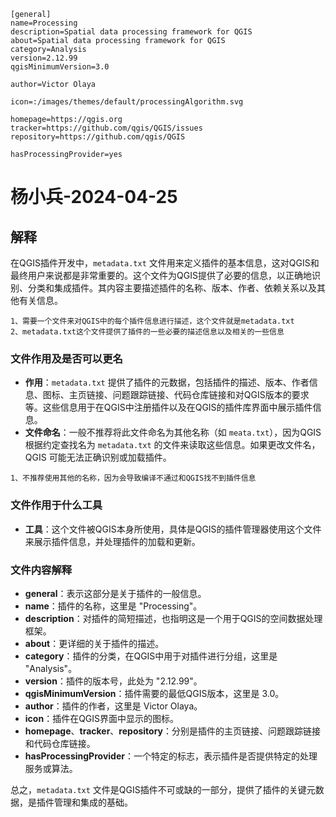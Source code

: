 ```
[general]
name=Processing
description=Spatial data processing framework for QGIS
about=Spatial data processing framework for QGIS
category=Analysis
version=2.12.99
qgisMinimumVersion=3.0

author=Victor Olaya

icon=:/images/themes/default/processingAlgorithm.svg

homepage=https://qgis.org
tracker=https://github.com/qgis/QGIS/issues
repository=https://github.com/qgis/QGIS

hasProcessingProvider=yes
```
# 杨小兵-2024-04-25
## 解释
在QGIS插件开发中，`metadata.txt` 文件用来定义插件的基本信息，这对QGIS和最终用户来说都是非常重要的。这个文件为QGIS提供了必要的信息，以正确地识别、分类和集成插件。其内容主要描述插件的名称、版本、作者、依赖关系以及其他有关信息。
```
1、需要一个文件来对QGIS中的每个插件信息进行描述，这个文件就是metadata.txt
2、metadata.txt这个文件提供了插件的一些必要的描述信息以及相关的一些信息
```

### 文件作用及是否可以更名
- **作用**：`metadata.txt` 提供了插件的元数据，包括插件的描述、版本、作者信息、图标、主页链接、问题跟踪链接、代码仓库链接和对QGIS版本的要求等。这些信息用于在QGIS中注册插件以及在QGIS的插件库界面中展示插件信息。
- **文件命名**：一般不推荐将此文件命名为其他名称（如 `meata.txt`），因为QGIS 根据约定查找名为 `metadata.txt` 的文件来读取这些信息。如果更改文件名，QGIS 可能无法正确识别或加载插件。

```
1、不推荐使用其他的名称，因为会导致编译不通过和QGIS找不到插件信息
```

### 文件作用于什么工具
- **工具**：这个文件被QGIS本身所使用，具体是QGIS的插件管理器使用这个文件来展示插件信息，并处理插件的加载和更新。

### 文件内容解释
- **general**：表示这部分是关于插件的一般信息。
- **name**：插件的名称，这里是 "Processing"。
- **description**：对插件的简短描述，也指明这是一个用于QGIS的空间数据处理框架。
- **about**：更详细的关于插件的描述。
- **category**：插件的分类，在QGIS中用于对插件进行分组，这里是 "Analysis"。
- **version**：插件的版本号，此处为 "2.12.99"。
- **qgisMinimumVersion**：插件需要的最低QGIS版本，这里是 3.0。
- **author**：插件的作者，这里是 Victor Olaya。
- **icon**：插件在QGIS界面中显示的图标。
- **homepage**、**tracker**、**repository**：分别是插件的主页链接、问题跟踪链接和代码仓库链接。
- **hasProcessingProvider**：一个特定的标志，表示插件是否提供特定的处理服务或算法。

总之，`metadata.txt` 文件是QGIS插件不可或缺的一部分，提供了插件的关键元数据，是插件管理和集成的基础。










